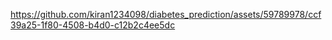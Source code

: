 

https://github.com/kiran1234098/diabetes_prediction/assets/59789978/ccf39a25-1f80-4508-b4d0-c12b2c4ee5dc

